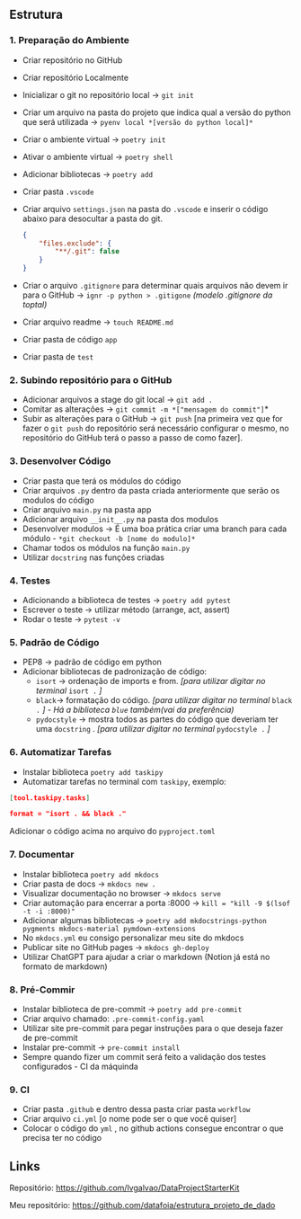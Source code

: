 ## Estrutura

### 1. Preparação do Ambiente

- Criar repositório no GitHub
- Criar repositório Localmente
- Inicializar o git no repositório local → `git init`
- Criar um arquivo na pasta do projeto que indica qual a versão do python que será utilizada → `pyenv local *[versão do python local]*`
- Criar o ambiente virtual → `poetry init`
- Ativar o ambiente virtual → `poetry shell`
- Adicionar bibliotecas → `poetry add`
- Criar pasta `.vscode`
- Criar arquivo `settings.json` na pasta do `.vscode`  e inserir o código abaixo para desocultar a pasta do git.

    ```json
    {
        "files.exclude": {
            "**/.git": false
        }
    }
    ```

- Criar o arquivo `.gitignore` para determinar quais arquivos não devem ir para o GitHub → `ignr -p python > .gitigone`  *(modelo .gitignore da toptal)*
- Criar arquivo readme → `touch README.md`
- Criar pasta de código `app`
- Criar pasta de `test`

### 2. Subindo repositório para o GitHub

- Adicionar arquivos a stage do git local → `git add .`
- Comitar as alterações → `git commit -m *["mensagem do commit"]`*
- Subir as alterações para o GitHub → `git push` [na primeira vez que for fazer o `git push` do repositório será necessário configurar o mesmo, no repositório do GitHub terá o passo a passo de como fazer].

### 3. Desenvolver Código

- Criar pasta que terá os módulos do código
- Criar arquivos `.py` dentro da pasta criada anteriormente que serão os modulos do código
- Criar arquivo `main.py` na pasta app
- Adicionar arquivo `__init__.py` na pasta dos modulos
- Desenvolver modulos → É uma boa prática criar uma branch para cada módulo - `*git checkout -b [nome do modulo]*`
- Chamar todos os módulos na função `main.py`
- Utilizar `docstring` nas funções criadas

### 4. Testes

- Adicionando a biblioteca de testes → `poetry add pytest`
- Escrever o teste → utilizar método (arrange, act, assert)
- Rodar o teste → `pytest -v`

### 5. Padrão de Código

- PEP8 → padrão de código em python
- Adicionar bibliotecas de padronização de código:
    - `isort` → ordenação de imports e from. *[para utilizar digitar no terminal* `isort .` *]*
    - `black`→ formatação do código. *[para utilizar digitar no terminal* `black .` *] - Há a biblioteca `blue` também(vai da preferência)*
    - `pydocstyle`  → mostra todos as partes do código que deveriam ter uma `docstring` . *[para utilizar digitar no terminal*  `pydocstyle .` *]*

### 6. Automatizar Tarefas

- Instalar biblioteca `poetry add taskipy`
- Automatizar tarefas no terminal com `taskipy`, exemplo:

```json
[tool.taskipy.tasks]

format = "isort . && black ."
```

Adicionar o código acima no arquivo do `pyproject.toml`

### 7. Documentar

- Instalar biblioteca `poetry add mkdocs`
- Criar pasta de docs → `mkdocs new .`
- Visualizar documentação no browser → `mkdocs serve`
- Criar automação para encerrar a porta :8000 → `kill = "kill -9 $(lsof -t -i :8000)"`
- Adicionar algumas bibliotecas → `poetry add mkdocstrings-python pygments mkdocs-material pymdown-extensions`
- No `mkdocs.yml` eu consigo personalizar meu site do mkdocs
- Publicar site no GitHub pages → `mkdocs gh-deploy`
- Utilizar ChatGPT para ajudar a criar o markdown (Notion já está no formato de markdown)

### 8. Pré-Commir

- Instalar biblioteca de pre-commit → `poetry add pre-commit`
- Criar arquivo chamado: `.pre-commit-config.yaml`
- Utilizar site pre-commit para pegar instruções para o que deseja fazer de pre-commit
- Instalar pre-commit →  `pre-commit install`
- Sempre quando fizer um commit será feito a validação dos testes configurados - CI da máquinda

### 9. CI

- Criar pasta `.github`  e dentro dessa pasta criar pasta `workflow`
- Criar arquivo `ci.yml` [o nome pode ser o que você quiser]
- Colocar o código do `yml` , no github actions consegue encontrar o que precisa ter no código

## Links

Repositório: https://github.com/lvgalvao/DataProjectStarterKit

Meu repositório: https://github.com/datafoia/estrutura_projeto_de_dado
